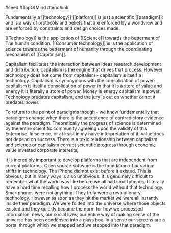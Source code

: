#seed #TopOfMind  #tend/link

Fundamentally a [[technology]] [[platform]] is just a scientific [[paradigm]]: and is a way of protocols and beliefs that are enforced by a worldview and are enforced by constraints and design choices made.

[[Technology]] is the application of [[Science]] towards the betterment of The human condition. [[Consumer technology]] is is the application of science towards the betterment of humanity through the coordinating mechanism of [[Capitalism]].

Capitalism facilitates the interaction between ideas research development and distribution; capitalism is the engine that drives that process. However technology does not come from capitalism - capitalism is itself a technology. Capitalism is synonymous with the consolidation of power: capitalism is itself a consolidation of power in that it is a store of value and energy it is literally a store of power. Money is energy capitalism is power. Technology predates capitalism, and the jury is out on whether or not it predates power.

To return to the point of paradigms though - we know fundamentally that paradigms change when there is the acceptance of contradictory evidence against the paradigm. Theoretically the progress of science is determined by the entire scientific community agreeing upon the validity of this Enterprise. In science, or at least in my naive interpretation of it, value does not depend on success. There is a toxic relationship between capitalism and science or capitalism corrupt scientific progress through economic value invested corporate interests,

It is incredibly important to develop platforms that are independent from current platforms. Open source software is the foundation of paradigm shifts in technology.
The iPhone did not exist before it existed. This is obvious, but in many ways is also unobvious: it is genuinely difficult to remember what the world was like before we all had smartphones. I literally have a hard time recalling how I process the world without that technology. Smartphones were not anything. They truly were a revolutionary technology. However as soon as they hit the market we were all instantly inside their paradigm. We were folded into the universe where those objects existed and they quickly became the norm for how we processed information, news, our social lives, our entire way of making sense of the universe has been condensed into a glass box. In a sense our screens are a portal through which we stepped and we stepped into that paradigm.